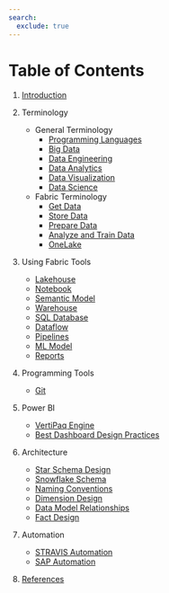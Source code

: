 ```yaml
---
search:
  exclude: true
---
```

# Table of Contents

1. [Introduction](./introduction.md)

2. Terminology
    - General Terminology
        - [Programming Languages](./general_terminology/languages.md)
        - [Big Data](./general_terminology/big_data.md)
        - [Data Engineering](./general_terminology/data_engineering.md)
        - [Data Analytics](./general_terminology/data_analytics.md)
        - [Data Visualization](./general_terminology/data_viz.md)
        - [Data Science](./general_terminology/data_science.md)
    - Fabric Terminology
        - [Get Data](./terminology/get_data.md)
        - [Store Data](./terminology/store_data.md)
        - [Prepare Data](./terminology/prepare_data.md)
        - [Analyze and Train Data](./terminology/analyze_train_data.md)
        - [OneLake](./terminology/onelake.md)

3. Using Fabric Tools
    - [Lakehouse](./fabric_tools/lakehouse.md)
    - [Notebook](./fabric_tools/notebook.md)
    - [Semantic Model](./fabric_tools/semantic_model.md)
    - [Warehouse](./fabric_tools/warehouse.md)
    - [SQL Database](./fabric_tools/sql_database.md)
    - [Dataflow](fabric_tools/dataflow.md)
    - [Pipelines](fabric_tools/pipelines.md)
    - [ML Model](fabric_tools/ml_model.md)
    - [Reports](fabric_tools/reports.md)

4. Programming Tools
    - [Git](./programming_tools/git.md)

5. Power BI
    - [VertiPaq Engine](./power_bi/vertipaq.md)
    - [Best Dashboard Design Practices](./power_bi/best_design_pracs.md)

4. Architecture
    - [Star Schema Design](./architecture/star_schema.md)
    - [Snowflake Schema](./architecture/snowflake.md)
    - [Naming Conventions](./architecture/naming_convention.md)
    - [Dimension Design](./architecture/dimension_design.md)
    - [Data Model Relationships](./architecture/relationships.md)
    - [Fact Design](./architecture/fact_design.md)

5. Automation
    - [STRAVIS Automation](./automation/stravis_automation.md)
    - [SAP Automation](./automation/sap_automation.md)

6. [References](./references.md)
